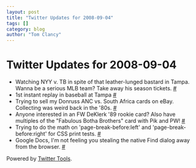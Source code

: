 ```yaml
---
layout: post
title: "Twitter Updates for 2008-09-04"
tags: []
category: blog
author: "Tom Clancy"
---
```


# Twitter Updates for 2008-09-04

<ul>
	<li>Watching NYY v. TB in spite of that leather-lunged bastard in Tampa. Wanna be a serious MLB team? Take away his season tickets. <a href="http://twitter.com/tclancy/statuses/908764271">#</a></li>
	<li>1st instant replay in baseball at Tampa <a href="http://twitter.com/tclancy/statuses/908863171">#</a></li>
	<li>Trying to sell my Donruss ANC vs. South Africa cards on eBay. Collecting was weird back in the '80s. <a href="http://twitter.com/tclancy/statuses/909552733">#</a></li>
	<li>Anyone interested in an FW DeKlerk '89 rookie card? Also have multiples of the "Fabulous Botha Brothers" card with Pik and PW! <a href="http://twitter.com/tclancy/statuses/909553548">#</a></li>
	<li>Trying to do the math on 'page-break-before:left' and 'page-break-before:right' for CSS print tests. <a href="http://twitter.com/tclancy/statuses/909605337">#</a></li>
	<li>Google Docs, I'm not feeling you stealing the native Find dialog away from the browser. <a href="http://twitter.com/tclancy/statuses/909692296">#</a></li>
</ul>
<p>Powered by <a href="http://alexking.org/projects/wordpress">Twitter Tools</a>.</p>
